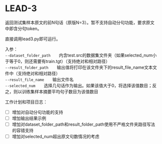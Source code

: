 # LEAD-3

返回测试集样本原文的前N句话（原版N=3）。暂不支持自动分句功能，要求原文中即含分句token。

直接调用lead3.py即可运行。

入参：  
`--dataset_folder_path`&emsp;&emsp;内含test.src的数据集文件夹（如果selected_num小于等于0，则还需要有train.tgt）（支持绝对和相对路径）  
`--result_folder_path`&emsp;&emsp;输出值将打印在该文件夹下的result_file_name文本文件中（支持绝对和相对路径）  
`--result_file_name`&emsp;&emsp;输出文件名  
`--selected_num`&emsp;&emsp;选择几句话作为输出。如果该值大于0，将选择该值数目；反之，则以训练集样本摘要平均句子数目为该值数目  

工作计划和项目日志：
- [ ] 增加对自动分句功能的支持
- [ ] 增加输出结果示例
- [ ] 增加对dataset_folder_path和result_folder_path使用不严格文件夹路径写法的容错支持
- [ ] 增加对selected_num超出原文句数情况的考虑